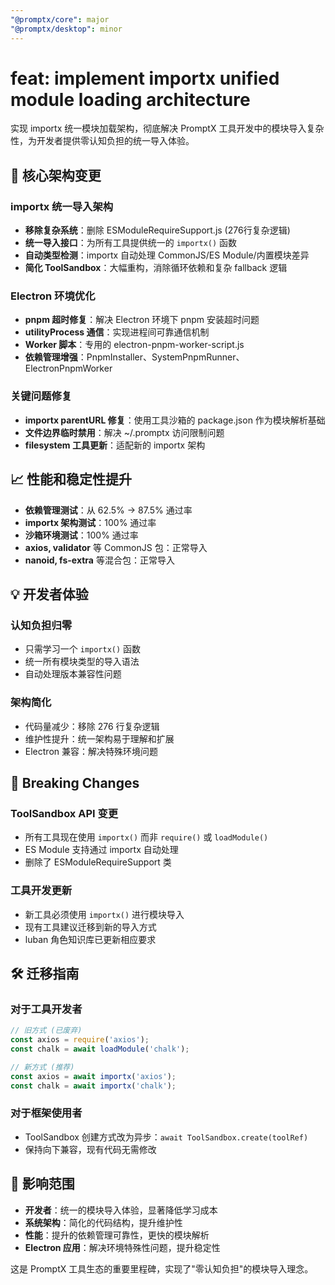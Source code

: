 ```yaml
---
"@promptx/core": major
"@promptx/desktop": minor  
---
```


# feat: implement importx unified module loading architecture

实现 importx 统一模块加载架构，彻底解决 PromptX 工具开发中的模块导入复杂性，为开发者提供零认知负担的统一导入体验。

## 🚀 核心架构变更

### importx 统一导入架构
- **移除复杂系统**：删除 ESModuleRequireSupport.js (276行复杂逻辑)
- **统一导入接口**：为所有工具提供统一的 `importx()` 函数
- **自动类型检测**：importx 自动处理 CommonJS/ES Module/内置模块差异
- **简化 ToolSandbox**：大幅重构，消除循环依赖和复杂 fallback 逻辑

### Electron 环境优化
- **pnpm 超时修复**：解决 Electron 环境下 pnpm 安装超时问题
- **utilityProcess 通信**：实现进程间可靠通信机制
- **Worker 脚本**：专用的 electron-pnpm-worker-script.js
- **依赖管理增强**：PnpmInstaller、SystemPnpmRunner、ElectronPnpmWorker

### 关键问题修复
- **importx parentURL 修复**：使用工具沙箱的 package.json 作为模块解析基础
- **文件边界临时禁用**：解决 ~/.promptx 访问限制问题
- **filesystem 工具更新**：适配新的 importx 架构

## 📈 性能和稳定性提升

- **依赖管理测试**：从 62.5% → 87.5% 通过率
- **importx 架构测试**：100% 通过率
- **沙箱环境测试**：100% 通过率
- **axios, validator** 等 CommonJS 包：正常导入
- **nanoid, fs-extra** 等混合包：正常导入

## 💡 开发者体验

### 认知负担归零
- 只需学习一个 `importx()` 函数
- 统一所有模块类型的导入语法
- 自动处理版本兼容性问题

### 架构简化
- 代码量减少：移除 276 行复杂逻辑
- 维护性提升：统一架构易于理解和扩展
- Electron 兼容：解决特殊环境问题

## 🔧 Breaking Changes

### ToolSandbox API 变更
- 所有工具现在使用 `importx()` 而非 `require()` 或 `loadModule()`
- ES Module 支持通过 importx 自动处理
- 删除了 ESModuleRequireSupport 类

### 工具开发更新
- 新工具必须使用 `importx()` 进行模块导入
- 现有工具建议迁移到新的导入方式
- luban 角色知识库已更新相应要求

## 🛠️ 迁移指南

### 对于工具开发者
```javascript
// 旧方式 (已废弃)
const axios = require('axios');
const chalk = await loadModule('chalk');

// 新方式 (推荐)  
const axios = await importx('axios');
const chalk = await importx('chalk');
```

### 对于框架使用者
- ToolSandbox 创建方式改为异步：`await ToolSandbox.create(toolRef)`
- 保持向下兼容，现有代码无需修改

## 🎯 影响范围

- **开发者**：统一的模块导入体验，显著降低学习成本
- **系统架构**：简化的代码结构，提升维护性
- **性能**：提升的依赖管理可靠性，更快的模块解析
- **Electron 应用**：解决环境特殊性问题，提升稳定性

这是 PromptX 工具生态的重要里程碑，实现了"零认知负担"的模块导入理念。